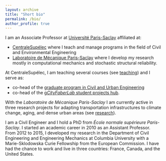 ```yaml
---
layout: archive
title: "Short bio"
permalink: /bio/
author_profile: true
---
```


<!--- For preview: ctrl+shift+m -->

I am an Associate Professor at <a href="https://www.universite-paris-saclay.fr/en" target="_blank">Université Paris-Saclay</a> affiliated at:
* <a href="https://www.centralesupelec.fr/en" target="_blank">CentraleSupélec</a> where I teach and manage programs in the field of Civil and Environmental Engineering
* <a href="https://lmps.ens-paris-saclay.fr" target="_blank">Laboratoire de Mécanique Paris-Saclay</a> where I develop my research mostly in computational mechanics and stochastic structural reliability.

At CentraleSupélec, I am teaching several courses (see [teaching](https://jehelp.github.io/teaching/)) and I serve as:
* co-head of the <a href="https://mention-sic.blogspot.fr/p/presentation.html" target="_blank">graduate program in Civil and Urban Engineering</a>
* co-head of the <a href="https://cityfaberlab.blogspot.com/" target="_blank">g*CityFaberLab* student projects hub</a>.

With the *Laboratoire de Mécanique Paris-Saclay* I am currently active in three research projects for adapting transportation infrastructures to climate change, aging, and dense urban areas (see [research](https://jehelp.github.io/research/)).

I am a Civil Engineer and I hold a PhD from *École normale supérieure Paris-Saclay*. I started an academic career in 2010 as an Assistant Professor. From 2012 to 2015, I developed my research in the Department of Civil Engineering and Engineering Mechanics at Columbia University with a Marie-Sklodowska Curie Fellowship from the European Commission. I have had the chance to work and live in three countries: France, Canada, and the United States.

<!--
Beside my career in the Academia, I love watching movies (especially Italian movies from the 50's and 60's), listening to classical music (I very much like the music of Robert Schumann), browsing among cities, taking care of trees, hiking in the mountains (which reminds me my childhood).
-->
